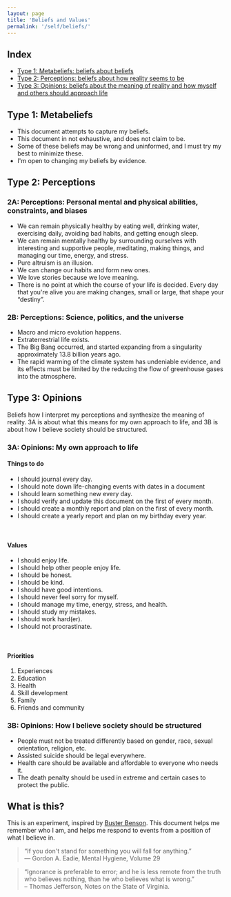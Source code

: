 ```yaml
---
layout: page
title: 'Beliefs and Values'
permalink: '/self/beliefs/'
---
```


## Index

- [Type 1: Metabeliefs: beliefs about beliefs](#type-1-metabeliefs)
- [Type 2: Perceptions: beliefs about how reality seems to be](#type-2-perceptions)
- [Type 3: Opinions: beliefs about the meaning of reality and how myself and others should approach life](#type-3-opinions)

## Type 1: Metabeliefs

- This document attempts to capture my beliefs.
- This document in not exhaustive, and does not claim to be.
- Some of these beliefs may be wrong and uninformed, and I must try my best to minimize these.
- I'm open to changing my beliefs by evidence.

## Type 2: Perceptions

### 2A: Perceptions: Personal mental and physical abilities, constraints, and biases

- We can remain physically healthy by eating well, drinking water, exercising daily, avoiding bad habits, and getting enough sleep.
- We can remain mentally healthy by surrounding ourselves with interesting and supportive people, meditating, making things, and managing our time, energy, and stress.
- Pure altruism is an illusion.
- We can change our habits and form new ones.
- We love stories because we love meaning.
- There is no point at which the course of your life is decided. Every day that you're alive you are making changes, small or large, that shape your “destiny”.

### 2B: Perceptions: Science, politics, and the universe

- Macro and micro evolution happens.
- Extraterrestrial life exists.
- The Big Bang occurred, and started expanding from a singularity approximately 13.8 billion years ago.
- The rapid warming of the climate system has undeniable evidence, and its effects must be limited by the reducing the flow of greenhouse gases into the atmosphere.

<!-- ### 2C: Perceptions: My take on the spiritual and supernatural

- When have no real purpose given to us, but we are allowed for us to make one up ourselves.
- My purpose is to enjoy life, and help others enjoy life.
- None of us will be remembered, so we might as well enjoy life.
- The Gods of organized religion don't exist.
- There is no heaven or hell.
- Magic and miracles don't exist outside the explanations of science.
- We have no cosmic significance. -->

## Type 3: Opinions

Beliefs how I interpret my perceptions and synthesize the meaning of reality. 3A is about what this means for my own approach to life, and 3B is about how I believe society should be structured.

### 3A: Opinions: My own approach to life

#### Things to do

- I should journal every day.
- I should note down life-changing events with dates in a document
- I should learn something new every day.
- I should verify and update this document on the first of every month.
- I should create a monthly report and plan on the first of every month.
- I should create a yearly report and plan on my birthday every year.

<br/>

#### Values

- I should enjoy life.
- I should help other people enjoy life.
- I should be honest.
- I should be kind.
- I should have good intentions.
- I should never feel sorry for myself.
- I should manage my time, energy, stress, and health.
- I should study my mistakes.
- I should work hard(er).
- I should not procrastinate.

<br/>

#### Priorities

1. Experiences
2. Education
3. Health
4. Skill development
5. Family
6. Friends and community

### 3B: Opinions: How I believe society should be structured

- People must not be treated differently based on gender, race, sexual orientation, religion, etc.
- Assisted suicide should be legal everywhere.
- Health care should be available and affordable to everyone who needs it.
- The death penalty should be used in extreme and certain cases to protect the public.

## What is this?

This is an experiment, inspired by [Buster Benson](http://bustr.me/post/21579186643/my-sunday-experiment-what-do-i-believe). This document helps me remember who I am, and helps me respond to events from a position of what I believe in.

> “If you don't stand for something you will fall for anything.”
<br/>― Gordon A. Eadie, Mental Hygiene, Volume 29

> “Ignorance is preferable to error; and he is less remote from the truth who believes nothing, than he who believes what is wrong.”
<br/>– Thomas Jefferson, Notes on the State of Virginia.
